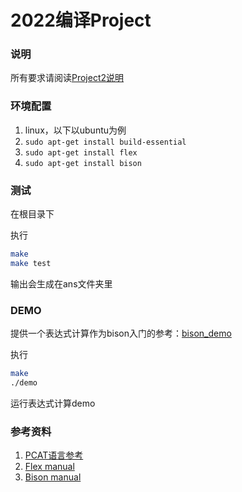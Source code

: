 # 2022编译Project

### 说明

所有要求请阅读[Project2说明](Project2说明.pdf)

### 环境配置

1. linux，以下以ubuntu为例
2. `sudo apt-get install build-essential`
3. `sudo apt-get install flex`
4. `sudo apt-get install bison`


### 测试
在根目录下

执行
```bash
make
make test
```
输出会生成在ans文件夹里



### DEMO
提供一个表达式计算作为bison入门的参考：[bison_demo](bison_demo)

执行
```bash
make
./demo
```
运行表达式计算demo

### 参考资料
1. [PCAT语言参考](pcat语言参考指南.pdf)
2. [Flex manual](http://ranger.uta.edu/~fegaras/cse5317/flex/flex_toc.html)
3. [Bison manual](http://ranger.uta.edu/~fegaras/cse5317/bison/bison_toc.html)





